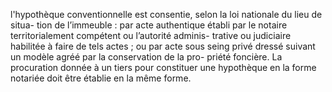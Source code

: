 l'hypothèque conventionnelle est consentie, selon la loi nationale du lieu de situa-
tion de l’immeuble :
par acte authentique établi par le notaire territorialement compétent ou l’autorité adminis-
trative ou judiciaire habilitée à faire de tels actes ;
ou par acte sous seing privé dressé suivant un modèle agréé par la conservation de la pro-
priété foncière.
La procuration donnée à un tiers pour constituer une hypothèque en la forme notariée doit être
établie en la même forme.